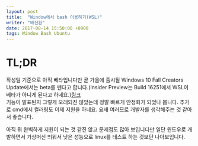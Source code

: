 ```yaml
---
layout: post
title:  "Window에서 bash 이용하기(WSL)"
writer: "배진환"
date: 2017-08-14 15:50:00 +0900
tags: Window Bash Ubuntu
---
```

# TL;DR
작성일 기준으로 아직 베타입니다만 곧 가을에 출시될 Windows 10 Fall Creators Update에서는 beta를 뗀다고 합니다.(Insider Preview는 Build 16251에서 WSL이 베타가 아니게 된다고 하네요.)[링크][WSL-out-beta]  
기능이 발표된지 그렇게 오래되진 않았는데 정말 빠르게 안정화가 되었나 봅니다. 추가로 cmd에서 컬러링도 이제 지원을 하네요. 요새 여러므로 개발자를 생각해주는 것 같아서 좋습니다.

아직 뭐 완벽하게 지원이 되는 것 같진 않고 문제점도 많아 보입니다만 일단 윈도우로 개발하면서 가상머신 띄워서 낮은 성능으로 linux를 테스트 하는 것보단 나아보입니다.



[WSL-out-beta]: https://blogs.msdn.microsoft.com/commandline/2017/07/28/windows-subsystem-for-linux-out-of-beta/

